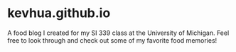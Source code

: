 # kevhua.github.io

A food blog I created for my SI 339 class at the University of Michigan. Feel free to look through and check out some of my favorite food memories!
